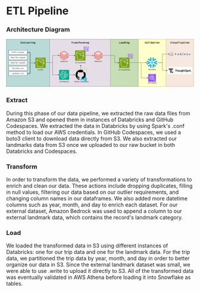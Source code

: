 # ETL Pipeline

### Architecture Diagram
![design](images/capstone3.drawio.png)

### Extract
During this phase of our data pipeline, we extracted the raw data files from Amazon S3 and opened them in instances of Databricks and GitHub Codespaces. We extracted the data in Databricks by using Spark's .conf method to load our AWS credentials. In GitHub Codespaces, we used a boto3 client to download data directly from S3. We also extracted our landmarks data from S3 once we uploaded to our raw bucket in both Databricks and Codespaces. 

### Transform
In order to transform the data, we performed a variety of transformations to enrich and clean our data. These actions include dropping duplicates, filling in null values, filtering our data based on our outlier requirements, and changing column names in our dataframes. We also added more datetime columns such as year, month, and day to enrich each dataset. For our external dataset, Amazon Bedrock was used to append a column to our external landmark data, which contains the record's landmark category.
### Load
We loaded the transformed data in S3 using different instances of Databricks: one for our trip data and one for the landmark data. For the trip data, we partitioned the trip data by year, month, and day in order to better organize our data in S3. Since the external landmark dataset was small, we were able to use .write to upload it directly to S3. All of the transformed data was eventually validated in AWS Athena before loading it into Snowflake as tables.
